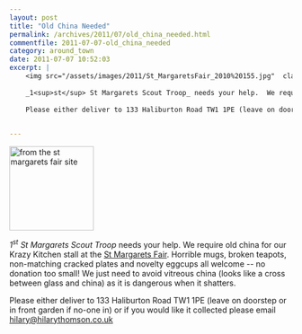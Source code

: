 ```yaml
---
layout: post
title: "Old China Needed"
permalink: /archives/2011/07/old_china_needed.html
commentfile: 2011-07-07-old_china_needed
category: around_town
date: 2011-07-07 10:52:03
excerpt: |
    <img src="/assets/images/2011/St_MargaretsFair_2010%20155.jpg"  class="photo right" alt="from the st margarets fair site" width="150" />
    
    _1<sup>st</sup> St Margarets Scout Troop_ needs your help.  We require old china for our Krazy Kitchen stall at the <a href="https://stmargarets.london/event/fair/200705142755.">St Margarets Fair</a> Horrible mugs, broken teapots, non-matching cracked plates and novelty eggcups all welcome -- no donation too small!  We just need to avoid vitreous china (looks like a cross between glass and china) as it is dangerous when it shatters.
    
    Please either deliver to 133 Haliburton Road TW1 1PE (leave on doorstep or in front garden if no-one in) or if you would like it collected please email <a href="mailto:hilary@hilarythomson.co.uk">hilary@hilarythomson.co.uk</a>
    

---
```


<img src="/assets/images/2011/St_MargaretsFair_2010%20155.jpg"  class="photo right" alt="from the st margarets fair site" width="150" />

*1<sup>st</sup> St Margarets Scout Troop* needs your help. We require old china for our Krazy Kitchen stall at the [St Margarets Fair](https://stmargarets.london/event/fair/200705142755). Horrible mugs, broken teapots, non-matching cracked plates and novelty eggcups all welcome -- no donation too small! We just need to avoid vitreous china (looks like a cross between glass and china) as it is dangerous when it shatters.

Please either deliver to 133 Haliburton Road TW1 1PE (leave on doorstep or in front garden if no-one in) or if you would like it collected please email <hilary@hilarythomson.co.uk>
